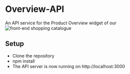 # Overview-API

An API service for the Product Overview widget of our ![front-end shopping catalogue](https://github.com/RFE2210-RedPanda/FEC)

## Setup

- Clone the repository
- npm install
- The API server is now running on http://localhost:3000
